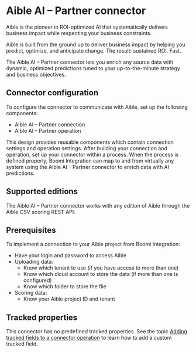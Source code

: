 # Aible AI – Partner connector 

<head>
  <meta name="guidename" content="Integration"/>
  <meta name="context" content="GUID-b2c80ebe-82f6-4130-b9ad-10b5183e0da3"/>
</head>


Aible is the pioneer in ROI-optimized AI that systematically delivers business impact while respecting your business constraints.

Aible is built from the ground up to deliver business impact by helping you predict, optimize, and anticipate change. The result: sustained ROI. Fast.

The Aible AI – Partner connector lets you enrich any source data with dynamic, optimized predictions tuned to your up-to-the-minute strategy and business objectives.



## Connector configuration 

To configure the connector to communicate with Aible, set up the following components:


-   Aible AI – Partner connection
-   Aible AI – Partner operation

This design provides reusable components which contain connection settings and operation settings. After building your connection and operation, set up your connector within a process. When the process is defined properly, Boomi Integration can map to and from virtually any system using the Aible AI – Partner connector to enrich data with AI predictions.

## Supported editions 

The Aible AI – Partner connector works with any edition of Aible through the Aible CSV scoring REST API.

## Prerequisites 

To implement a connection to your Aible project from Boomi Integration:

-   Have your login and password to access Aible
-   Uploading data:
    -   Know which tenant to use \(if you have access to more than one\)
    -   Know which cloud account to store the data \(if more than one is configured\)
    -   Know which folder to store the file
-   Scoring data:
    -   Know your Aible project ID and tenant

  
## Tracked properties

This connector has no predefined tracked properties. See the topic [Adding tracked fields to a connector operation](/docs/Atomsphere/Integration/Process%20building/t-atm-Adding_tracked_fields_to_a_connector_operation_f71821dd-95ee-4ebd-bfc9-3333262f56f6.md) to learn how to add a custom tracked field.